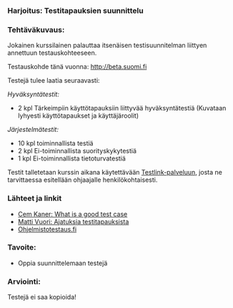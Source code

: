 ### Harjoitus: Testitapauksien suunnittelu

### Tehtäväkuvaus:

Jokainen kurssilainen palauttaa itsenäisen testisuunnitelman liittyen annettuun testauskohteeseen.

Testauskohde tänä vuonna: http://beta.suomi.fi

Testejä tulee laatia seuraavasti:

*Hyväksyntätestit:*

* 2 kpl Tärkeimpiin käyttötapauksiin liittyvää hyväksyntätestiä (Kuvataan lyhyesti käyttötapaukset ja käyttäjäroolit) 


*Järjestelmätestit:*

* 10 kpl toiminnallista testiä
* 2 kpl Ei-toiminnallista suorityskykytestiä
* 1 kpl Ei-toiminnallista tietoturvatestiä

Testit talletetaan kurssin aikana käytettävään [Testlink-palveluun](http://146.185.132.189/testlink), josta ne tarvittaessa esitellään ohjaajalle henkilökohtaisesti.

### Lähteet ja linkit

* [Cem Kaner: What is a good test case](http://www.kaner.com/pdfs/GoodTest.pdf)
* [Matti Vuori: Ajatuksia testitapauksista ](https://drive.google.com/file/d/0B-hPgXTXfK9EbnNHODZsczR5NzQ/view)
* [Ohjelmistotestaus.fi](https://ohjelmistotestaus.fi/2010/09/22/nayta-minulle-hyva-testitapaus/)

### Tavoite:

* Oppia suunnittelemaan testejä


### Arviointi:

Testejä ei saa kopioida!


